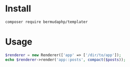 # Install
```bash
composer require bermudaphp/templater
````
# Usage
```php
$renderer = new Renderer(['app' => ['/dir/to/app']);
echo $renderer->render('app::posts', compact($posts));
````
 
